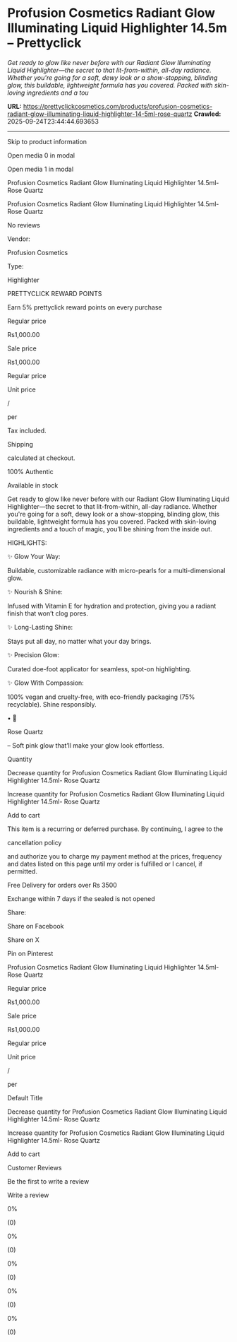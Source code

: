 # Profusion Cosmetics Radiant Glow Illuminating Liquid Highlighter 14.5m – Prettyclick

*Get ready to glow like never before with our Radiant Glow Illuminating Liquid Highlighter—the secret to that lit-from-within, all-day radiance. Whether you're going for a soft, dewy look or a show-stopping, blinding glow, this buildable, lightweight formula has you covered. Packed with skin-loving ingredients and a tou*

**URL:** https://prettyclickcosmetics.com/products/profusion-cosmetics-radiant-glow-illuminating-liquid-highlighter-14-5ml-rose-quartz
**Crawled:** 2025-09-24T23:44:44.693653

---

Skip to product information

Open media 0 in modal

Open media 1 in modal

Profusion Cosmetics Radiant Glow Illuminating Liquid Highlighter 14.5ml- Rose Quartz

Profusion Cosmetics Radiant Glow Illuminating Liquid Highlighter 14.5ml- Rose Quartz

No reviews

Vendor:

Profusion Cosmetics

Type:

Highlighter

PRETTYCLICK REWARD POINTS

Earn 5% prettyclick reward points on every purchase

Regular price

Rs1,000.00

Sale price

Rs1,000.00

Regular price

Unit price

/

per

Tax included.

Shipping

calculated at checkout.

100% Authentic

Available in stock

Get ready to glow like never before with our Radiant Glow Illuminating Liquid Highlighter—the secret to that lit-from-within, all-day radiance. Whether you're going for a soft, dewy look or a show-stopping, blinding glow, this buildable, lightweight formula has you covered. Packed with skin-loving ingredients and a touch of magic, you’ll be shining from the inside out.

HIGHLIGHTS:

✨ Glow Your Way:

Buildable, customizable radiance with micro-pearls for a multi-dimensional glow.

✨ Nourish & Shine:

Infused with Vitamin E for hydration and protection, giving you a radiant finish that won’t clog pores.

✨ Long-Lasting Shine:

Stays put all day, no matter what your day brings.

✨ Precision Glow:

Curated doe-foot applicator for seamless, spot-on highlighting.

✨ Glow With Compassion:

100% vegan and cruelty-free, with eco-friendly packaging (75% recyclable). Shine responsibly.

• 💖

Rose Quartz

– Soft pink glow that’ll make your glow look effortless.

Quantity

Decrease quantity for Profusion Cosmetics Radiant Glow Illuminating Liquid Highlighter 14.5ml- Rose Quartz

Increase quantity for Profusion Cosmetics Radiant Glow Illuminating Liquid Highlighter 14.5ml- Rose Quartz

Add to cart

This item is a recurring or deferred purchase. By continuing, I agree to the

cancellation policy

and authorize you to charge my payment method at the prices, frequency and dates listed on this page until my order is fulfilled or I cancel, if permitted.

Free Delivery for orders over Rs 3500

Exchange within 7 days if the sealed is not opened

Share:

Share on Facebook

Share on X

Pin on Pinterest

Profusion Cosmetics Radiant Glow Illuminating Liquid Highlighter 14.5ml- Rose Quartz

Regular price

Rs1,000.00

Sale price

Rs1,000.00

Regular price

Unit price

/

per

Default Title

Decrease quantity for Profusion Cosmetics Radiant Glow Illuminating Liquid Highlighter 14.5ml- Rose Quartz

Increase quantity for Profusion Cosmetics Radiant Glow Illuminating Liquid Highlighter 14.5ml- Rose Quartz

Add to cart

Customer Reviews

Be the first to write a review

Write a review

0%

(0)

0%

(0)

0%

(0)

0%

(0)

0%

(0)